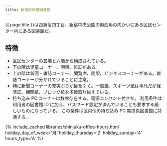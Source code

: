 ```yaml
---
title: 新宿区角筈図書館
---
```


{{ page.title }}は西新宿四丁目、新宿中央公園の南西角の向かいにある区民センター内にある図書館だ。

## 特徴

* 区民センターの五階と六階から構成されている。
* 下の階は児童コーナー、開架、雑誌がある。
* 上の階は新聞・雑誌コーナー、閲覧席、開架、ビジネスコーナーがある。雑誌コーナーが分かれていることに注意。
* 特に新聞コーナーの充実ぶりが目を引く。一般紙、スポーツ紙は平凡だが経済誌、機関紙、ブロック紙を多数取り揃えている。
* 持ち込み PC コーナーは数席存在する。電源コンセント付きだ。
  利用条件は利用者の図書館 ID に加え、パスワード設定が済んでいることも要求する厳しいものになっている。
  この条件は区内他の持ち込み PC 席提供図書館に共通する。

{% include_cached libraries/shinjuku-office-hours.html
    holiday_day_of_week='月'
    holiday_thursday='2'
    holiday_sunday='4'
    hours_type='A' %}
